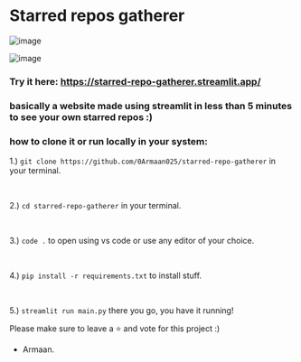 # Starred repos gatherer
![image](https://github.com/user-attachments/assets/380000dc-1c39-4912-a19c-1721cc1ad699)

![image](https://github.com/user-attachments/assets/022ed4f1-f6bc-4554-b8a2-87ccf2bff2e9)



### Try it here: https://starred-repo-gatherer.streamlit.app/
### basically a website made using streamlit in less than 5 minutes to see your own starred repos :)
### how to clone it or run locally in your system:

1.) ``git clone https://github.com/0Armaan025/starred-repo-gatherer`` in your terminal.

<br/>

2.) ``cd starred-repo-gatherer`` in your terminal.

<br/>

3.) ``code .`` to open using vs code or use any editor of your choice.

<br/>

4.) ``pip install -r requirements.txt`` to install stuff.

<br/>

5.) ``streamlit run main.py`` there you go, you have it running!


Please make sure to leave a ⭐ and vote for this project :)
 - Armaan.
